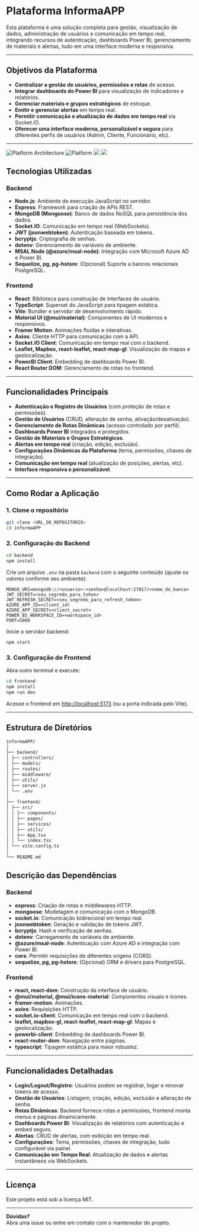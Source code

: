# Plataforma InformaAPP

Esta plataforma é uma solução completa para gestão, visualização de dados, administração de usuários e comunicação em tempo real, integrando recursos de autenticação, dashboards Power BI, gerenciamento de materiais e alertas, tudo em uma interface moderna e responsiva.

---

## Objetivos da Plataforma

- **Centralizar a gestão de usuários, permissões e rotas** de acesso.
- **Integrar dashboards do Power BI** para visualização de indicadores e relatórios.
- **Gerenciar materiais e grupos estratégicos** de estoque.
- **Emitir e gerenciar alertas** em tempo real.
- **Permitir comunicação e atualização de dados em tempo real** via Socket.IO.
- **Oferecer uma interface moderna, personalizável e segura** para diferentes perfis de usuários (Admin, Cliente, Funcionário, etc).

---

![Platform Architecture](platform-architecture.svg)
![Platform](plataform.jpg)
![](image.png)
![](image2.png)

## Tecnologias Utilizadas

### Backend

- **Node.js**: Ambiente de execução JavaScript no servidor.
- **Express**: Framework para criação de APIs REST.
- **MongoDB (Mongoose)**: Banco de dados NoSQL para persistência dos dados.
- **Socket.IO**: Comunicação em tempo real (WebSockets).
- **JWT (jsonwebtoken)**: Autenticação baseada em tokens.
- **bcryptjs**: Criptografia de senhas.
- **dotenv**: Gerenciamento de variáveis de ambiente.
- **MSAL Node (@azure/msal-node)**: Integração com Microsoft Azure AD e Power BI.
- **Sequelize, pg, pg-hstore**: (Opcional) Suporte a bancos relacionais PostgreSQL.

### Frontend

- **React**: Biblioteca para construção de interfaces de usuário.
- **TypeScript**: Superset do JavaScript para tipagem estática.
- **Vite**: Bundler e servidor de desenvolvimento rápido.
- **Material UI (@mui/material)**: Componentes de UI modernos e responsivos.
- **Framer Motion**: Animações fluidas e interativas.
- **Axios**: Cliente HTTP para comunicação com a API.
- **Socket.IO Client**: Comunicação em tempo real com o backend.
- **Leaflet, Mapbox, react-leaflet, react-map-gl**: Visualização de mapas e geolocalização.
- **PowerBI Client**: Embedding de dashboards Power BI.
- **React Router DOM**: Gerenciamento de rotas no frontend.

---

## Funcionalidades Principais

- **Autenticação e Registro de Usuários** (com proteção de rotas e permissões).
- **Gestão de Usuários** (CRUD, alteração de senha, ativação/desativação).
- **Gerenciamento de Rotas Dinâmicas** (acesso controlado por perfil).
- **Dashboards Power BI** integrados e protegidos.
- **Gestão de Materiais e Grupos Estratégicos**.
- **Alertas em tempo real** (criação, edição, exclusão).
- **Configurações Dinâmicas da Plataforma** (tema, permissões, chaves de integração).
- **Comunicação em tempo real** (atualização de posições, alertas, etc).
- **Interface responsiva e personalizável**.

---

## Como Rodar a Aplicação

### 1. Clone o repositório

```bash
git clone <URL_DO_REPOSITORIO>
cd informaAPP
```

### 2. Configuração do Backend

```bash
cd backend
npm install
```

Crie um arquivo `.env` na pasta `backend` com o seguinte conteúdo (ajuste os valores conforme seu ambiente):

```env
MONGO_URI=mongodb://<usuario>:<senha>@localhost:27017/<nome_do_banco>
JWT_SECRET=<seu_segredo_para_token>
JWT_REFRESH_SECRET=<seu_segredo_para_refresh_token>
AZURE_APP_ID=<client_id>
AZURE_APP_SECRET=<client_secret>
POWER_BI_WORKSPACE_ID=<workspace_id>
PORT=5000
```

Inicie o servidor backend:

```bash
npm start
```

### 3. Configuração do Frontend

Abra outro terminal e execute:

```bash
cd frontend
npm install
npm run dev
```

Acesse o frontend em [http://localhost:5173](http://localhost:5173) (ou a porta indicada pelo Vite).

---

## Estrutura de Diretórios

```bash
informaAPP/
│
├── backend/
│ ├── controllers/
│ ├── models/
│ ├── routes/
│ ├── middleware/
│ ├── utils/
│ ├── server.js
│ └── .env
│
├── frontend/
│ ├── src/
│ │ ├── components/
│ │ ├── pages/
│ │ ├── services/
│ │ ├── utils/
│ │ ├── App.tsx
│ │ └── index.tsx
│ └── vite.config.ts
│
└── README.md
```

## Descrição das Dependências

### Backend

- **express**: Criação de rotas e middlewares HTTP.
- **mongoose**: Modelagem e comunicação com o MongoDB.
- **socket.io**: Comunicação bidirecional em tempo real.
- **jsonwebtoken**: Geração e validação de tokens JWT.
- **bcryptjs**: Hash e verificação de senhas.
- **dotenv**: Carregamento de variáveis de ambiente.
- **@azure/msal-node**: Autenticação com Azure AD e integração com Power BI.
- **cors**: Permitir requisições de diferentes origens (CORS).
- **sequelize, pg, pg-hstore**: (Opcional) ORM e drivers para PostgreSQL.

### Frontend

- **react, react-dom**: Construção da interface de usuário.
- **@mui/material, @mui/icons-material**: Componentes visuais e ícones.
- **framer-motion**: Animações.
- **axios**: Requisições HTTP.
- **socket.io-client**: Comunicação em tempo real com o backend.
- **leaflet, mapbox-gl, react-leaflet, react-map-gl**: Mapas e geolocalização.
- **powerbi-client**: Embedding de dashboards Power BI.
- **react-router-dom**: Navegação entre páginas.
- **typescript**: Tipagem estática para maior robustez.

---

## Funcionalidades Detalhadas

- **Login/Logout/Registro**: Usuários podem se registrar, logar e renovar tokens de acesso.
- **Gestão de Usuários**: Listagem, criação, edição, exclusão e alteração de senha.
- **Rotas Dinâmicas**: Backend fornece rotas e permissões, frontend monta menus e páginas dinamicamente.
- **Dashboards Power BI**: Visualização de relatórios com autenticação e embed seguro.
- **Alertas**: CRUD de alertas, com exibição em tempo real.
- **Configurações**: Tema, permissões, chaves de integração, tudo configurável via painel.
- **Comunicação em Tempo Real**: Atualização de dados e alertas instantâneos via WebSockets.

---

## Licença

Este projeto está sob a licença MIT.

---

**Dúvidas?**  
Abra uma issue ou entre em contato com o mantenedor do projeto.
